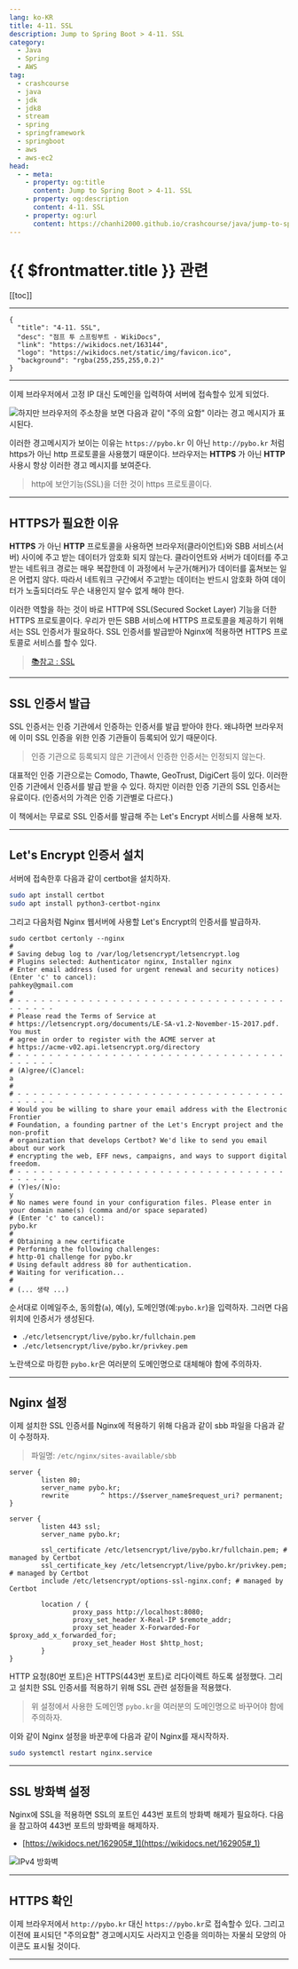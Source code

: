 ```yaml
---
lang: ko-KR
title: 4-11. SSL
description: Jump to Spring Boot > 4-11. SSL
category:
  - Java
  - Spring
  - AWS
tag: 
  - crashcourse
  - java
  - jdk
  - jdk8
  - stream
  - spring
  - springframework
  - springboot
  - aws
  - aws-ec2
head:
  - - meta:
    - property: og:title
      content: Jump to Spring Boot > 4-11. SSL
    - property: og:description
      content: 4-11. SSL
    - property: og:url
      content: https://chanhi2000.github.io/crashcourse/java/jump-to-spring-boot/04K.html
---
```


# {{ $frontmatter.title }} 관련

[[toc]]

---

```component VPCard
{
  "title": "4-11. SSL",
  "desc": "점프 투 스프링부트 - WikiDocs",
  "link": "https://wikidocs.net/163144",
  "logo": "https://wikidocs.net/static/img/favicon.ico",
  "background": "rgba(255,255,255,0.2)"
}
```

---

이제 브라우저에서 고정 IP 대신 도메인을 입력하여 서버에 접속할수 있게 되었다. 

![하지만 브라우저의 주소창을 보면 다음과 같이 "주의 요함" 이라는 경고 메시지가 표시된다.](https://wikidocs.net/images/page/163144/C_4-11_1.png)

이러한 경고메시지가 보이는 이유는 `https://pybo.kr` 이 아닌 `http://pybo.kr` 처럼 https가 아닌 http 프로토콜을 사용했기 때문이다. 브라우저는 __HTTPS__ 가 아닌 __HTTP__ 사용시 항상 이러한 경고 메시지를 보여준다.

> http에 보안기능(SSL)을 더한 것이 https 프로토콜이다.

---

## HTTPS가 필요한 이유

__HTTPS__ 가 아닌 __HTTP__ 프로토콜을 사용하면 브라우저(클라이언트)와 SBB 서비스(서버) 사이에 주고 받는 데이터가 암호화 되지 않는다. 클라이언트와 서버가 데이터를 주고 받는 네트워크 경로는 매우 복잡한데 이 과정에서 누군가(해커)가 데이터를 훔쳐보는 일은 어렵지 않다. 따라서 네트워크 구간에서 주고받는 데이터는 반드시 암호화 하여 데이터가 노출되더라도 무슨 내용인지 알수 없게 해야 한다.

이러한 역할을 하는 것이 바로 HTTP에 SSL(Secured Socket Layer) 기능을 더한 HTTPS 프로토콜이다. 우리가 만든 SBB 서비스에 HTTPS 프로토콜을 제공하기 위해서는 SSL 인증서가 필요하다. SSL 인증서를 발급받아 Nginx에 적용하면 HTTPS 프로토콜로 서비스를 할수 있다.

> [📚참고 : SSL](https://wikidocs.net/125373)

---

## SSL 인증서 발급

SSL 인증서는 인증 기관에서 인증하는 인증서를 발급 받아야 한다. 왜냐하면 브라우저에 이미 SSL 인증을 위한 인증 기관들이 등록되어 있기 때문이다.

> 인증 기관으로 등록되지 않은 기관에서 인증한 인증서는 인정되지 않는다.

대표적인 인증 기관으로는 Comodo, Thawte, GeoTrust, DigiCert 등이 있다. 이러한 인증 기관에서 인증서를 발급 받을 수 있다. 하지만 이러한 인증 기관의 SSL 인증서는 유료이다. (인증서의 가격은 인증 기관별로 다르다.)

이 책에서는 무료로 SSL 인증서를 발급해 주는 Let's Encrypt 서비스를 사용해 보자.

---

## Let's Encrypt 인증서 설치

서버에 접속한후 다음과 같이 certbot을 설치하자.

```sh
sudo apt install certbot
sudo apt install python3-certbot-nginx
```

그리고 다음처럼 Nginx 웹서버에 사용할 Let's Encrypt의 인증서를 발급하자.

```sh{1,6,15,27}
sudo certbot certonly --nginx
#
# Saving debug log to /var/log/letsencrypt/letsencrypt.log
# Plugins selected: Authenticator nginx, Installer nginx
# Enter email address (used for urgent renewal and security notices) (Enter 'c' to cancel): 
pahkey@gmail.com
#
# - - - - - - - - - - - - - - - - - - - - - - - - - - - - - - - - - - - - - - - -
# Please read the Terms of Service at
# https://letsencrypt.org/documents/LE-SA-v1.2-November-15-2017.pdf. You must
# agree in order to register with the ACME server at
# https://acme-v02.api.letsencrypt.org/directory
# - - - - - - - - - - - - - - - - - - - - - - - - - - - - - - - - - - - - - - - -
# (A)gree/(C)ancel: 
a
#
# - - - - - - - - - - - - - - - - - - - - - - - - - - - - - - - - - - - - - - - -
# Would you be willing to share your email address with the Electronic Frontier
# Foundation, a founding partner of the Let's Encrypt project and the non-profit
# organization that develops Certbot? We'd like to send you email about our work
# encrypting the web, EFF news, campaigns, and ways to support digital freedom.
# - - - - - - - - - - - - - - - - - - - - - - - - - - - - - - - - - - - - - - - -
# (Y)es/(N)o: 
y
# No names were found in your configuration files. Please enter in your domain name(s) (comma and/or space separated)  
# (Enter 'c' to cancel): 
pybo.kr
#
# Obtaining a new certificate
# Performing the following challenges:
# http-01 challenge for pybo.kr
# Using default address 80 for authentication.
# Waiting for verification...
#
# (... 생략 ...)
```

순서대로 이메일주소, 동의함(`a`), 예(`y`), 도메인명(예:`pybo.kr`)을 입력하자. 그러면 다음 위치에 인증서가 생성된다.


- .<FontIcon icon="fas fa-folder-open"/>`/etc/letsencrypt/live/pybo.kr/`<FontIcon icon="iconfont icon-token"/>`fullchain.pem`
- .<FontIcon icon="fas fa-folder-open"/>`/etc/letsencrypt/live/pybo.kr/`<FontIcon icon="iconfont icon-token"/>`privkey.pem`

노란색으로 마킹한 `pybo.kr`은 여러분의 도메인명으로 대체해야 함에 주의하자.

---

## Nginx 설정

이제 설치한 SSL 인증서를 Nginx에 적용하기 위해 다음과 같이 sbb 파일을 다음과 같이 수정하자.

> 파일명: <FontIcon icon="fas fa-folder-open"/>`/etc/nginx/sites-available/`<FontIcon icon="fas fa-file-lines"/>`sbb`

```{1-4,8,11-13}
server {
        listen 80;
        server_name pybo.kr;
        rewrite        ^ https://$server_name$request_uri? permanent;
}

server {
        listen 443 ssl;
        server_name pybo.kr;

        ssl_certificate /etc/letsencrypt/live/pybo.kr/fullchain.pem; # managed by Certbot
        ssl_certificate_key /etc/letsencrypt/live/pybo.kr/privkey.pem; # managed by Certbot
        include /etc/letsencrypt/options-ssl-nginx.conf; # managed by Certbot

        location / {
                proxy_pass http://localhost:8080;
                proxy_set_header X-Real-IP $remote_addr;
                proxy_set_header X-Forwarded-For $proxy_add_x_forwarded_for;
                proxy_set_header Host $http_host;
        }
}
```

HTTP 요청(80번 포트)은 HTTPS(443번 포트)로 리다이렉트 하도록 설정했다. 그리고 설치한 SSL 인증서를 적용하기 위해 SSL 관련 설정들을 적용했다.

> 위 설정에서 사용한 도메인명 `pybo.kr`을 여러분의 도메인명으로 바꾸어야 함에 주의하자.

이와 같이 Nginx 설정을 바꾼후에 다음과 같이 Nginx를 재시작하자.

```sh
sudo systemctl restart nginx.service
```

---

## SSL 방화벽 설정

Nginx에 SSL을 적용하면 SSL의 포트인 443번 포트의 방화벽 해제가 필요하다. 다음을 참고하여 443번 포트의 방화벽을 해제하자.

- [https://wikidocs.net/162905#_1](https://wikidocs.net/162905#_1)

![IPv4 방화벽](https://wikidocs.net/images/page/164372/C_4-16_2.png)

---

## HTTPS 확인 

이제 브라우저에서 `http://pybo.kr` 대신 `https://pybo.kr`로 접속할수 있다. 그리고 이전에 표시되던 "주의요함" 경고메시지도 사라지고 인증을 의미하는 자물쇠 모양의 아이콘도 표시될 것이다.

---
